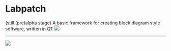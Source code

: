 # Labpatch
(still (pre)alpha stage)
A basic framework for creating block diagram style software, written in QT
<img src=https://raw.githubusercontent.com/slacker69/Labpatch/master/images/BlockDiagramFramework01.png>
<hr>
<img src=https://raw.githubusercontent.com/slacker69/Labpatch/master/images/BlockDiagramFramework02.png>


